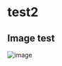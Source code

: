 # test2

## Image test
![image](https://images.pexels.com/photos/14127944/pexels-photo-14127944.jpeg?auto=compress&cs=tinysrgb&w=1260&h=750&dpr=2)
